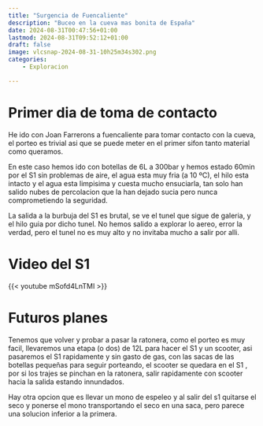 ```yaml
---
title: "Surgencia de Fuencaliente"
description: "Buceo en la cueva mas bonita de España"
date: 2024-08-31T00:47:56+01:00
lastmod: 2024-08-31T09:52:12+01:00
draft: false
image: vlcsnap-2024-08-31-10h25m34s302.png
categories:
    - Exploracion

---
```



# Primer dia de toma de contacto

He ido con Joan Farrerons a fuencaliente para tomar contacto con la cueva, el porteo es trivial asi que se puede meter en el primer sifon tanto material como queramos.

En este caso hemos ido con botellas de 6L a 300bar y hemos estado 60min por el S1 sin problemas de aire, el agua esta muy fria (a 10 ºC), el hilo esta intacto y el agua esta limpisima y cuesta mucho ensuciarla, tan solo han salido nubes de percolacion que la han dejado sucia pero nunca comprometiendo la seguridad.

La salida a la burbuja del S1 es brutal, se ve el tunel que sigue de galeria, y el hilo guia por dicho tunel. No hemos salido a explorar lo aereo, error la verdad, pero el tunel no es muy alto y no invitaba mucho a salir por alli.

# Video del S1

{{< youtube mSofd4LnTMI >}}


# Futuros planes

Tenemos que volver y probar a pasar la ratonera, como el porteo es muy facil, llevaremos una etapa (o dos) de 12L para hacer el S1 y un scooter, asi pasaremos el S1 rapidamente y sin gasto de gas, con las sacas de las botellas pequeñas para seguir porteando, el scooter se quedara en el S1 , por si los trajes se pinchan en la ratonera, salir rapidamente con scooter hacia la salida estando innundados.

Hay otra opcion que es llevar un mono de espeleo y al salir del s1 quitarse el seco y ponerse el mono transportando el seco en una saca, pero parece una solucion inferior a la primera.